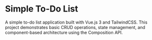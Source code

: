 # Simple To-Do List

A simple to-do list application built with Vue.js 3 and TailwindCSS. This project demonstrates basic CRUD operations, state management, and component-based architecture using the Composition API.